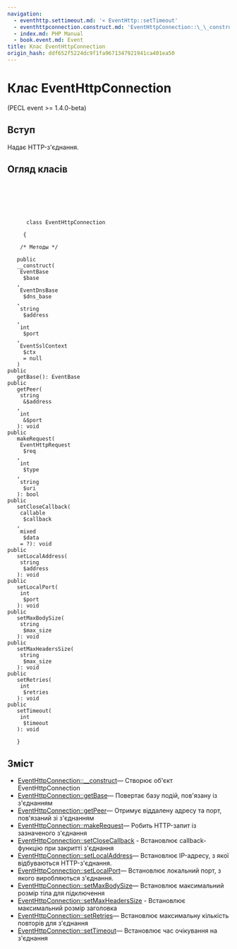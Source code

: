 ```yaml
---
navigation:
  - eventhttp.settimeout.md: '« EventHttp::setTimeout'
  - eventhttpconnection.construct.md: 'EventHttpConnection::\_\_construct »'
  - index.md: PHP Manual
  - book.event.md: Event
title: Клас EventHttpConnection
origin_hash: ddf652f5224dc9f1fa9671347921941ca401ea50
---
```

# Клас EventHttpConnection

(PECL event >= 1.4.0-beta)

## Вступ

Надає HTTP-з'єднання.

## Огляд класів

```classsynopsis

     
    
    
    
     
      class EventHttpConnection
     
     {
    
    /* Методы */
    
   public
   __construct(    
    EventBase
     $base
   ,    
    EventDnsBase
     $dns_base
   ,    
    string
     $address
   ,    
    int
     $port
   ,    
    EventSslContext
     $ctx
     = null
   )
public
   getBase(): EventBase
public
   getPeer(
    string
     &$address
   , 
    int
     &$port
   ): void
public
   makeRequest(
    EventHttpRequest
     $req
   , 
    int
     $type
   , 
    string
     $uri
   ): bool
public
   setCloseCallback(
    callable
     $callback
   , 
    mixed
     $data
    = ?): void
public
   setLocalAddress(
    string
     $address
   ): void
public
   setLocalPort(
    int
     $port
   ): void
public
   setMaxBodySize(
    string
     $max_size
   ): void
public
   setMaxHeadersSize(
    string
     $max_size
   ): void
public
   setRetries(
    int
     $retries
   ): void
public
   setTimeout(
    int
     $timeout
   ): void

   }
```

## Зміст

-   [EventHttpConnection::\_\_construct](eventhttpconnection.construct.md)— Створює об'єкт EventHttpConnection
-   [EventHttpConnection::getBase](eventhttpconnection.getbase.md)— Повертає базу подій, пов'язану із з'єднанням
-   [EventHttpConnection::getPeer](eventhttpconnection.getpeer.md)— Отримує віддалену адресу та порт, пов'язаний зі з'єднанням
-   [EventHttpConnection::makeRequest](eventhttpconnection.makerequest.md)— Робить HTTP-запит із зазначеного з'єднання
-   [EventHttpConnection::setCloseCallback](eventhttpconnection.setclosecallback.md) \- Встановлює callback-функцію при закритті з'єднання
-   [EventHttpConnection::setLocalAddress](eventhttpconnection.setlocaladdress.md)— Встановлює IP-адресу, з якої відбуваються HTTP-з'єднання.
-   [EventHttpConnection::setLocalPort](eventhttpconnection.setlocalport.md)— Встановлює локальний порт, з якого виробляються з'єднання.
-   [EventHttpConnection::setMaxBodySize](eventhttpconnection.setmaxbodysize.md)— Встановлює максимальний розмір тіла для підключення
-   [EventHttpConnection::setMaxHeadersSize](eventhttpconnection.setmaxheaderssize.md) \- Встановлює максимальний розмір заголовка
-   [EventHttpConnection::setRetries](eventhttpconnection.setretries.md)— Встановлює максимальну кількість повторів для з'єднання
-   [EventHttpConnection::setTimeout](eventhttpconnection.settimeout.md)— Встановлює час очікування на з'єднання
